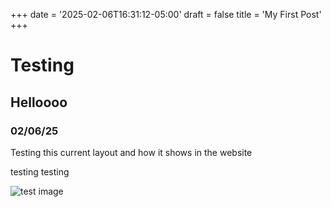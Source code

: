 +++
date = '2025-02-06T16:31:12-05:00'
draft = false
title = 'My First Post'
+++


# Testing 

## Helloooo

### 02/06/25

Testing this current layout and how it shows in the website

testing testing

![test image](/darkstar1_single.jpg 'this is a test image')
